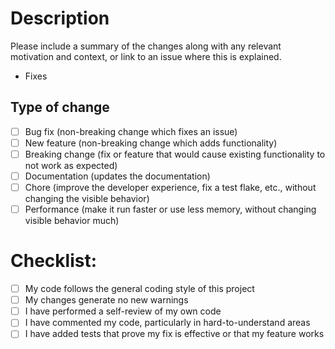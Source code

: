 # Description

Please include a summary of the changes along with any relevant motivation and context,
or link to an issue where this is explained.

<!-- If a relevant issue already exists, please reference it by including `- Fixes #<issue number>` below or remove if not applicable. -->

- Fixes

## Type of change

<!-- Remove any that are not relevant -->

- [ ] Bug fix (non-breaking change which fixes an issue)
- [ ] New feature (non-breaking change which adds functionality)
- [ ] Breaking change (fix or feature that would cause existing functionality to not work as expected)
- [ ] Documentation (updates the documentation)
- [ ] Chore (improve the developer experience, fix a test flake, etc., without changing the visible behavior)
- [ ] Performance (make it run faster or use less memory, without changing visible behavior much)

# Checklist:

- [ ] My code follows the general coding style of this project
- [ ] My changes generate no new warnings
- [ ] I have performed a self-review of my own code
- [ ] I have commented my code, particularly in hard-to-understand areas
- [ ] I have added tests that prove my fix is effective or that my feature works
